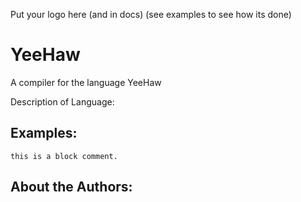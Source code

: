 Put your logo here (and in docs) (see examples to see how its done)

# YeeHaw

A compiler for the language YeeHaw

Description of Language:

## Examples:

```
this is a block comment.
```

## About the Authors:
